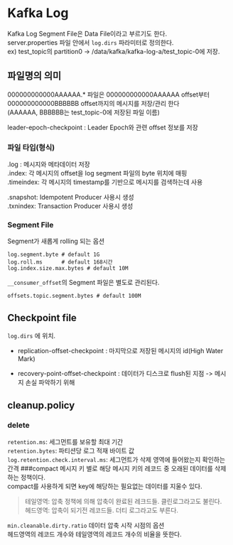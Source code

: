 # Kafka Log

Kafka Log Segment File은 Data File이라고 부르기도 한다.  
server.properties 파일 안에서 `log.dirs` 파라미터로 정의한다.  
ex) test_topic의 partition0 -> /data/kafka/kafka-log-a/test_topic-0에 저장.  

## 파일명의 의미

000000000000AAAAAA.* 파일은 000000000000AAAAAA offset부터 000000000000BBBBBB offset까지의 메시지를 저장/관리 한다   
(AAAAAA, BBBBBB는 test_topic-0에 저장된 파일 이름)

leader-epoch-checkpoint : Leader Epoch와 관련 offset 정보를 저장  

### 파일 타입(형식)
.log : 메시지와 메타데이터 저장  
.index: 각 메시지의 offset을 log segment 파일의 byte 위치에 매핑  
.timeindex: 각 메시지의 timestamp를 기반으로 메시지를 검색하는데 사용  

.snapshot: Idempotent Producer 사용시 생성  
.txnindex: Transaction Producer 사용시 생성  

### Segment File
Segment가 새롭게 rolling 되는 옵션
```shell
log.segment.byte # default 1G
log.roll.ms      # default 168시간
log.index.size.max.bytes # default 10M
```

`__consumer_offset`의 Segment 파일은 별도로 관리된다.
```shell
offsets.topic.segment.bytes # default 100M
```


## Checkpoint file

`log.dirs` 에 위치.  

- replication-offset-checkpoint : 마지막으로 저장된 메시지의 id(High Water Mark) 

- recovery-point-offset-checkpoint : 데이터가 디스크로 flush된 지점 -> 메시지 손실 파악하기 위해

## cleanup.policy
### delete
`retention.ms`: 세그먼트를 보유할 최대 기간  
`retention.bytes`: 파티션당 로그 적재 바이트 값  
`log.retention.check.interval.ms`: 세그먼트가 삭제 영역에 들어왔는지 확인하는 간격
###compact
메시지 키 별로 해당 메시지 키의 레코드 중 오래된 데이터를 삭제하는 정책이다.  
compact를 사용하게 되면 key에 해당하는 필요없는 데이터를 지울수 있다.
> 테일영역: 압축 정책에 의해 압축이 완료된 레크드들. 클린로그라고도 불린다.  
> 헤드영역: 압축이 되기전 레코드들. 더티 로그라고도 부른다.

`min.cleanable.dirty.ratio`
데이터 압축 시작 시점의 옵션  
헤드영역의 레코드 개수와 테일영역의 레코드 개수의 비율을 뜻한다.
